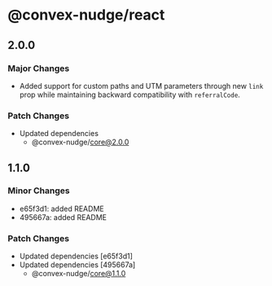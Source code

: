 # @convex-nudge/react

## 2.0.0

### Major Changes

- Added support for custom paths and UTM parameters through new `link` prop while maintaining backward compatibility with `referralCode`.

### Patch Changes

- Updated dependencies
  - @convex-nudge/core@2.0.0

## 1.1.0

### Minor Changes

- e65f3d1: added README
- 495667a: added README

### Patch Changes

- Updated dependencies [e65f3d1]
- Updated dependencies [495667a]
  - @convex-nudge/core@1.1.0
